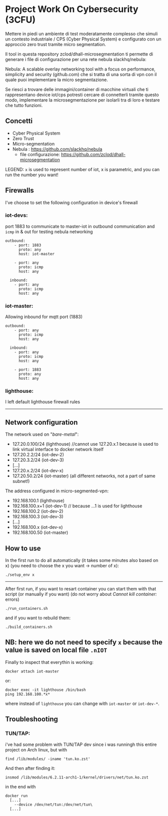 # Project Work On Cybersecurity (3CFU)

Mettere in piedi un ambiente di test moderatamente complesso che simuli un contesto industriale / CPS (Cyber Physical System) e configurato con un approccio zero trust tramite micro segmentation.

Il tool in questa repository zclod/dhall-microsegmentation ti permette di generare i file di configurazione per una rete nebula slackhq/nebula: 

Nebula: A scalable overlay networking tool with a focus on performance, simplicity and security (github.com) che si tratta di una sorta di vpn con il quale puoi implementare la micro segmentazione.

Se riesci a trovare delle immagini/container di macchine virtuali che ti rappresentano device iot/cps potresti cercare di connetterli tramite questo modo, implementare la microsegmentazione per isolarli tra di loro e testare che tutto funzioni.

## Concetti
- Cyber Physical System
- Zero Trust
- Micro-segmentation
- Nebula : https://github.com/slackhq/nebula
  - file configurazione: https://github.com/zclod/dhall-microsegmentation

LEGEND: ``x`` is used to represent number of iot, x is parametric, and you can run the number you want!

## Firewalls
I've choose to set the following configuration in device's firewall

### iot-devs:
port 1883 to communicate to master-iot in outbound communication and ``icmp`` in & out for testing nebula networking
```
outbound:
    - port: 1883
      proto: any
      host: iot-master

    - port: any
      proto: icmp
      host: any

  inbound:
    - port: any
      proto: icmp
      host: any
```
### iot-master:
Allowing inbound for mqtt port (1883)
```
outbound:
    - port: any
      proto: icmp
      host: any

  inbound:
    - port: any
      proto: icmp
      host: any
    
    - port: 1883
      proto: any
      host: any
```
### lighthouse:
I left default lighthouse firewall rules

------------------------------

## Network configuration

The network used on "*bare-metal*":
- 127.20.0.100/24 (lighthouse) //cannot use 127.20.x.1 because is used to link virtual interface to docker network itself
- 127.20.2.2/24 (iot-dev-2)
- 127.20.3.2/24 (iot-dev-3)
- [...]
- 127.20.x.2/24 (iot-dev-x)
- 127.20.50.2/24 (iot-master)
(all different networks, not a part of same subnet!)

The address configured in micro-segmented-vpn:
- 192.168.100.1 (lighthouse)
- 192.168.100.x+1 (iot-dev-1) // because ...1 is used for lighthouse
- 192.168.100.2 (iot-dev-2)
- 192.168.100.3 (iot-dev-3)
- [...]
- 192.168.100.x (iot-dev-x)
- 192.168.100.50 (iot-master)

## How to use
In the first run to do all automatically  (it takes some minutes also based on x) (you need to choose the x you want -> number of x):
```bash:
./setup_env x
```
--------------------------------------------------------------------------------------------------------------
After first run, if you want to resart container you can start them with that script (or manually if you want) (do not worry about *Cannot kill container:* errors)
```bash:
./run_containers.sh
```
and if you want to rebuild them:
```bash:
./build_containers.sh
```

NB: here we do not need to specify ``x`` because the value is saved on local file ``.nIOT``
--------------------------------------------------------------------------------------------------------
Finally to inspect that everythin is working:
```bash:
docker attach iot-master
```
or:
```bash:
docker exec -it lighthouse /bin/bash
ping 192.168.100.*x*
```
where instead of ``lighthouse`` you can change with ``iot-master`` or ``iot-dev-*``.

## Troubleshooting
### TUN/TAP:
i've had some problem with TUN/TAP dev since i was runningh this entire project on Arch linux, but with 
```
find /lib/modules/ -iname 'tun.ko.zst'
```
And then after finding it:
```
insmod /lib/modules/6.2.11-arch1-1/kernel/drivers/net/tun.ko.zst
```
in the end with
```
docker run
  [...]
    --device /dev/net/tun:/dev/net/tun\
  [...]
```
